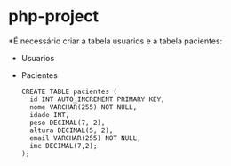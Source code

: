 # php-project


*É necessário criar a tabela usuarios e a tabela pacientes:

- Usuarios

- Pacientes
  ```
  CREATE TABLE pacientes (
    id INT AUTO_INCREMENT PRIMARY KEY,
    nome VARCHAR(255) NOT NULL,
    idade INT,
    peso DECIMAL(7, 2),
    altura DECIMAL(5, 2),
    email VARCHAR(255) NOT NULL,
    imc DECIMAL(7,2);
  );
  ```
